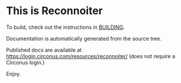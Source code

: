 This is Reconnoiter
===================

To build, check out the instructions in [BUILDING](./BUILDING.md).

Documentation is automatically generated from the source tree.

Published docs are available at <https://login.circonus.com/resources/reconnoiter/>
(does not require a Circonus login.)

Enjoy.
